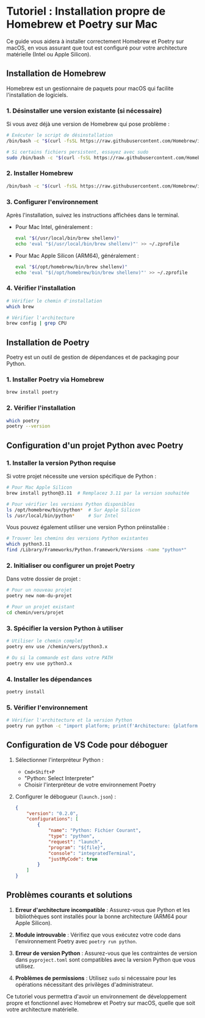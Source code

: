 # Tutoriel : Installation propre de Homebrew et Poetry sur Mac

Ce guide vous aidera à installer correctement Homebrew et Poetry sur macOS, en vous assurant que tout est configuré pour votre architecture matérielle (Intel ou Apple Silicon).

## Installation de Homebrew

Homebrew est un gestionnaire de paquets pour macOS qui facilite l'installation de logiciels.

### 1. Désinstaller une version existante (si nécessaire)

Si vous avez déjà une version de Homebrew qui pose problème :

```bash
# Exécuter le script de désinstallation
/bin/bash -c "$(curl -fsSL https://raw.githubusercontent.com/Homebrew/install/HEAD/uninstall.sh)"

# Si certains fichiers persistent, essayez avec sudo
sudo /bin/bash -c "$(curl -fsSL https://raw.githubusercontent.com/Homebrew/install/HEAD/uninstall.sh)"
```

### 2. Installer Homebrew

```bash
/bin/bash -c "$(curl -fsSL https://raw.githubusercontent.com/Homebrew/install/HEAD/install.sh)"
```

### 3. Configurer l'environnement

Après l'installation, suivez les instructions affichées dans le terminal.

- Pour Mac Intel, généralement :
  ```bash
  eval "$(/usr/local/bin/brew shellenv)"
  echo 'eval "$(/usr/local/bin/brew shellenv)"' >> ~/.zprofile
  ```

- Pour Mac Apple Silicon (ARM64), généralement :
  ```bash
  eval "$(/opt/homebrew/bin/brew shellenv)"
  echo 'eval "$(/opt/homebrew/bin/brew shellenv)"' >> ~/.zprofile
  ```

### 4. Vérifier l'installation

```bash
# Vérifier le chemin d'installation
which brew

# Vérifier l'architecture
brew config | grep CPU
```

## Installation de Poetry

Poetry est un outil de gestion de dépendances et de packaging pour Python.

### 1. Installer Poetry via Homebrew

```bash
brew install poetry
```

### 2. Vérifier l'installation

```bash
which poetry
poetry --version
```

## Configuration d'un projet Python avec Poetry

### 1. Installer la version Python requise

Si votre projet nécessite une version spécifique de Python :

```bash
# Pour Mac Apple Silicon
brew install python@3.11  # Remplacez 3.11 par la version souhaitée

# Pour vérifier les versions Python disponibles
ls /opt/homebrew/bin/python*  # Sur Apple Silicon
ls /usr/local/bin/python*     # Sur Intel
```

Vous pouvez également utiliser une version Python préinstallée :

```bash
# Trouver les chemins des versions Python existantes
which python3.11
find /Library/Frameworks/Python.framework/Versions -name "python*"
```

### 2. Initialiser ou configurer un projet Poetry

Dans votre dossier de projet :

```bash
# Pour un nouveau projet
poetry new nom-du-projet

# Pour un projet existant
cd chemin/vers/projet
```

### 3. Spécifier la version Python à utiliser

```bash
# Utiliser le chemin complet
poetry env use /chemin/vers/python3.x

# Ou si la commande est dans votre PATH
poetry env use python3.x
```

### 4. Installer les dépendances

```bash
poetry install
```

### 5. Vérifier l'environnement

```bash
# Vérifier l'architecture et la version Python
poetry run python -c "import platform; print(f'Architecture: {platform.machine()}, Python: {platform.python_version()}')"
```

## Configuration de VS Code pour déboguer

1. Sélectionner l'interpréteur Python :
   - `Cmd+Shift+P`
   - "Python: Select Interpreter"
   - Choisir l'interpréteur de votre environnement Poetry

2. Configurer le débogueur (`launch.json`) :
   ```json
   {
       "version": "0.2.0",
       "configurations": [
           {
               "name": "Python: Fichier Courant",
               "type": "python",
               "request": "launch",
               "program": "${file}",
               "console": "integratedTerminal",
               "justMyCode": true
           }
       ]
   }
   ```

## Problèmes courants et solutions

1. **Erreur d'architecture incompatible** : Assurez-vous que Python et les bibliothèques sont installés pour la bonne architecture (ARM64 pour Apple Silicon).

2. **Module introuvable** : Vérifiez que vous exécutez votre code dans l'environnement Poetry avec `poetry run python`.

3. **Erreur de version Python** : Assurez-vous que les contraintes de version dans `pyproject.toml` sont compatibles avec la version Python que vous utilisez.

4. **Problèmes de permissions** : Utilisez `sudo` si nécessaire pour les opérations nécessitant des privilèges d'administrateur.

Ce tutoriel vous permettra d'avoir un environnement de développement propre et fonctionnel avec Homebrew et Poetry sur macOS, quelle que soit votre architecture matérielle.